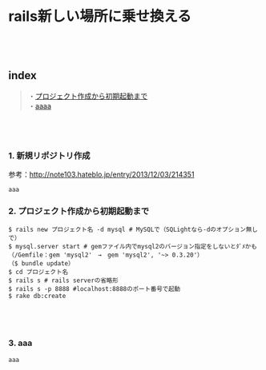 
# rails新しい場所に乗せ換える

　  
　  
## index
> ・<a href="#anc_1">プロジェクト作成から初期起動まで</a>  
 ・<a href="#anc_2">aaaa</a>  

　  
　  
<a id="anc_1"></a>
### 1. 新規リポジトリ作成
参考：http://note103.hateblo.jp/entry/2013/12/03/214351  
```erb
aaa
```




<a id="anc_2"></a>
### 2. プロジェクト作成から初期起動まで
```
$ rails new プロジェクト名 -d mysql # MySQLで（SQLightなら-dのオプション無しで）
$ mysql.server start # gemファイル内でmysql2のバージョン指定をしないとﾀﾞﾒかも
（/Gemfile：gem 'mysql2'　→　gem 'mysql2', '~> 0.3.20'）
（$ bundle update）
$ cd プロジェクト名
$ rails s # rails serverの省略形
$ rails s -p 8888 #localhost:8888のポート番号で起動
$ rake db:create
```

　  
　  
<a id="anc_3"></a>
### 3. aaa
```erb
aaa
```


